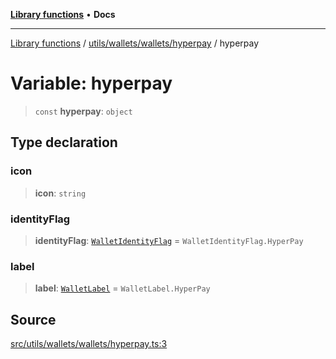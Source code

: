 [**Library functions**](../../../../../README.md) • **Docs**

***

[Library functions](../../../../../modules.md) / [utils/wallets/wallets/hyperpay](../README.md) / hyperpay

# Variable: hyperpay

> `const` **hyperpay**: `object`

## Type declaration

### icon

> **icon**: `string`

### identityFlag

> **identityFlag**: [`WalletIdentityFlag`](../../../types/enumerations/WalletIdentityFlag.md) = `WalletIdentityFlag.HyperPay`

### label

> **label**: [`WalletLabel`](../../../types/enumerations/WalletLabel.md) = `WalletLabel.HyperPay`

## Source

[src/utils/wallets/wallets/hyperpay.ts:3](https://github.com/bgd-labs/fe-shared/blob/bcb81f075c57b42adfeb5f3e6c387d13f532f431/src/utils/wallets/wallets/hyperpay.ts#L3)
